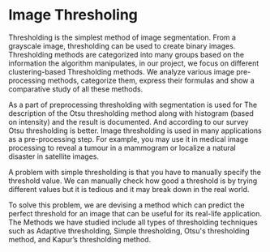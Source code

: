 # Image Thresholing
 
Thresholding is the simplest method of image segmentation. From a grayscale image, thresholding can be used to create binary images. Thresholding methods are categorized into many groups based on the information the algorithm manipulates, in our project, we focus on different clustering-based Thresholding methods. We analyze various image pre-processing methods, categorize them, express their formulas and show a comparative study of all these methods.

As a part of preprocessing thresholding with segmentation is used for The description of the Otsu thresholding method along with histogram (based on intensity) and the result is documented. And according to our survey Otsu thresholding is better. Image thresholding is used in many applications as a pre-processing step. For example, you may use it in medical image processing to reveal a tumour in a mammogram or localize a natural disaster in satellite images.

A problem with simple thresholding is that you have to manually specify the threshold value. We can manually check how good a threshold is by trying different values but it is tedious and it may break down in the real world.

To solve this problem, we are devising a method which can predict the perfect threshold for an image that can be useful for its real-life application. The Methods we have studied include all types of thresholding techniques such as Adaptive thresholding, Simple thresholding, Otsu's thresholding method, and Kapur’s thresholding method.
